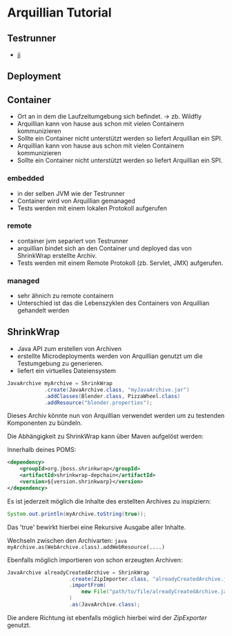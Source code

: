 # Arquillian Tutorial
## Testrunner
- jj
## Deployment
## Container 
- Ort an in dem die Laufzeitumgebung sich befindet.
-> zb. Wildfly
- Arquillian kann von hause aus schon mit vielen Containern kommunizieren
- Sollte ein Container nicht unterstützt werden so liefert Arquillian ein SPI.
- Arquillian kann von hause aus schon mit vielen Containern kommunizieren
- Sollte ein Container nicht unterstützt werden so liefert Arquillian ein SPI.

### embedded
- in der selben JVM wie der Testrunner
- Container wird von Arquillian gemanaged
- Tests werden mit einem lokalen Protokoll aufgerufen
### remote
- container jvm separiert von Testrunner
- arquillian bindet sich an den Container und deployed das von ShrinkWrap erstellte Archiv. 
- Tests werden mit einem Remote Protokoll (zb. Servlet, JMX) aufgerufen. 

### managed
- sehr ähnich zu remote containern
- Unterschied ist das die Lebenszyklen des Containers von Arquillian gehandelt werden

## ShrinkWrap
- Java API zum erstellen von Archiven 
- erstellte Microdeployments werden von Arquillian genutzt um die Testumgebung zu generieren.
- liefert ein virtuelles Dateiensystem

```java
JavaArchive myArchive = ShrinkWrap
			.create(JavaArchive.class, "myJavaArchive.jar")
 			.addClasses(Blender.class, PizzaWheel.class)
  			.addResource("blender.properties");
```

Dieses Archiv könnte nun von Arquillian verwendet werden um zu testenden Komponenten zu bündeln.

Die Abhängigkeit zu ShrinkWrap kann über Maven aufgelöst werden:

Innerhalb deines POMS:

```xml
<dependency>
	<groupId>org.jboss.shrinkwrap</groupId>
	<artifactId>shrinkwrap-depchain</artifactId>
	<version>${version.shrinkwarp}</version>
</dependency>
```
Es ist jederzeit möglich die Inhalte des erstellten Archives zu inspiziern:
```java
System.out.println(myArchive.toString(true));
```
Das 'true' bewirkt hierbei eine Rekursive Ausgabe aller Inhalte.


Wechseln zwischen den Archivarten: ```java myArchive.as(WebArchive.class).addWebResource(....)```

Ebenfalls möglich importieren von schon erzeugten Archiven:
```java
JavaArchive alreadyCreatedArchive = ShrinkWrap
					.create(ZipImporter.class, "alreadyCreatedArchive.jar")
					.importFrom(
						new File("path/to/file/alreadyCreatedArchive.jar")
 					)
					.as(JavaArchive.class);

```

Die andere Richtung ist ebenfalls möglich hierbei wird der *ZipExporter* genutzt.
			
